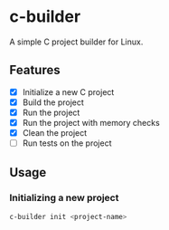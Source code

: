 # c-builder
A simple C project builder for Linux.

## Features
 - [x] Initialize a new C project
 - [x] Build the project
 - [x] Run the project
 - [x] Run the project with memory checks
 - [x] Clean the project
 - [ ] Run tests on the project

## Usage
### Initializing a new project
```bash
c-builder init <project-name>
```

